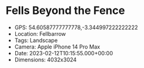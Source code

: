 # Fells Beyond the Fence

- GPS: 54.60587777777778,-3.344997222222222
- Location: Fellbarrow
- Tags: Landscape
- Camera: Apple iPhone 14 Pro Max
- Date: 2023-02-12T10:15:55.000+00:00
- Dimensions: 4032x3024
